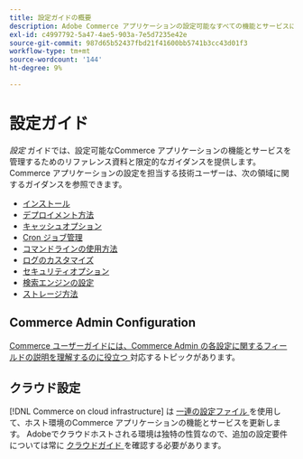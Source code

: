 ```yaml
---
title: 設定ガイドの概要
description: Adobe Commerce アプリケーションの設定可能なすべての機能とサービスについて説明します。
exl-id: c4997792-5a47-4ae5-903a-7e5d7235e42e
source-git-commit: 987d65b52437fbd21f41600bb5741b3cc43d01f3
workflow-type: tm+mt
source-wordcount: '144'
ht-degree: 9%

---
```


# 設定ガイド

_設定_ ガイドでは、設定可能なCommerce アプリケーションの機能とサービスを管理するためのリファレンス資料と限定的なガイダンスを提供します。 Commerce アプリケーションの設定を担当する技術ユーザーは、次の領域に関するガイダンスを参照できます。

- [インストール](../configuration/bootstrap/initialization.md)
- [デプロイメント方法](../configuration/deployment/overview.md)
- [キャッシュオプション](../configuration/cache/caching-overview.md)
- [Cron ジョブ管理](../configuration/cron/custom-cron.md)
- [コマンドラインの使用方法](../configuration/cli/config-cli.md)
- [ログのカスタマイズ](../configuration/logs/custom-logging.md)
- [セキュリティオプション](../configuration/security/overview.md)
- [検索エンジンの設定](../configuration/search/configure-search-engine.md)
- [ストレージ方法](../configuration/storage/memcached.md)

## Commerce Admin Configuration

[Commerce ユーザーガイドには、Commerce Admin の各設定に関するフィールドの説明を理解するのに役立つ ](https://experienceleague.adobe.com/en/docs/commerce-admin/config/guide-overview) 対応するトピックがあります。

## クラウド設定

[!DNL Commerce on cloud infrastructure] は [ 一連の設定ファイル ](https://experienceleague.adobe.com/docs/commerce-cloud-service/user-guide/configure/overview.html) を使用して、ホスト環境のCommerce アプリケーションの機能とサービスを更新します。 Adobeでクラウドホストされる環境は独特の性質なので、追加の設定要件については常に [ クラウドガイド ](https://experienceleague.adobe.com/docs/commerce-cloud-service/user-guide/overview.html) を確認する必要があります。
